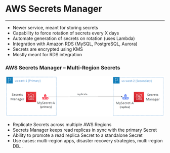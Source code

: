 # AWS Secrets Manager

---
* Newer service, meant for storing secrets
* Capability to force rotation of secrets every X days
* Automate generation of secrets on rotation (uses Lambda)
* Integration with Amazon RDS (MySQL, PostgreSQL, Aurora)
* Secrets are encrypted using KMS
* Mostly meant for RDS integration
### AWS Secrets Manager – Multi-Region Secrets
![Secret Manager Multi region](../Image/Secret_Manager_multi_region.png)
* Replicate Secrets across multiple AWS Regions
* Secrets Manager keeps read replicas in sync with the primary Secret
* Ability to promote a read replica Secret to a standalone Secret
* Use cases: multi-region apps, disaster recovery strategies, multi-region DB…